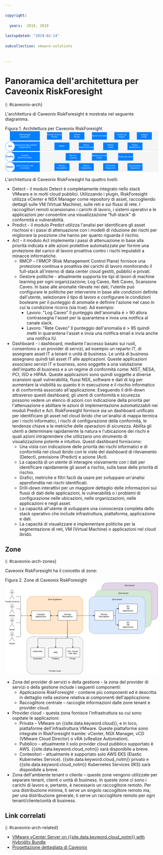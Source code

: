 ```yaml
---

copyright:

  years:  2016, 2019

lastupdated: "2019-02-14"

subcollection: vmware-solutions


---
```


# Panoramica dell'architettura per Caveonix RiskForesight
{: #caveonix-arch}

L'architettura di Caveonix RiskForesight è mostrata nel seguente diagramma.

Figura 1. Architettura per Caveonix RiskForesight
![Diagramma dell'architettura](caveonix-architecture.svg)

L'architettura di Caveonix RiskForesight ha quattro livelli:
-	Detect - il modulo Detect è completamente integrato nello stack VMware e in molti cloud pubblici. Utilizzando i plugin, RiskForesight utilizza vCenter e NSX Manager come repository di asset, raccogliendo dettagli sulle VM (Virtual Machine), sulle reti e sui flussi di rete. I raccoglitori remoti scansionano i carichi di lavoro, i sistemi operativi e le applicazioni per consentire una visualizzazione “full-stack” di conformità e vulnerabilità.
-	Predict - il modulo Predict utilizza l'analisi per identificare gli asset rischiosi e i passi di attenuazione con i modelli di riduzione dei rischi per migliorare la posizione che hanno per quanto riguarda il rischio.
-	Act - il modulo Act implementa i passi di attenuazione in base alla priorità indicata e alle azioni protettive automatizzate per fornire una protezione del carico di lavoro proattiva contro i rischi imputabili a minacce informatiche.
    - RMCP – l'RMCP (Risk Management Control Plane) fornisce una protezione continua e proattiva dei carichi di lavoro monitorando il full-stack all'interno di data center cloud gestiti, pubblici e privati.
    - Gestore politiche - attualmente supporta tre tipi di lavori di machine learning per ogni organizzazione; Log Caveo, Reti Caveo, Scansione Caveo. In base alle anomalie rilevate nei dati, l'utente può configurare le politiche per intervenire in base alle condizioni definite dall'utente, selezionare il tipo di lavoro e configurare le condizioni booleane per il punteggio di anomalie e definire l'azione nel caso in cui la condizione ricorra (sia true). Ad esempio:
        - Lavoro: "Log Caveo" Il punteggio dell'anomalia è > 90 allora contrassegna l'asset per la quarantena e invia una notifica al canale slack.
        - Lavoro: "Rete Caveo" Il punteggio dell'anomalia è > 95 quindi metti in quarantena l'asset e invia una notifica email e invia anche una notifica IU.
- Dashboard - i dashboard, mediante l'accesso basato sui ruoli, consentono a un provider di servizi, ad esempio un reparto IT, di assegnare asset IT a tenant o unità di business. Le unità di business assegnano quindi tali asset IT alle applicazioni. Queste applicazioni associano servizi IT e business, sono soggette a una valutazione dell'impatto di business e a un regime di conformità come: NIST, NESA, PCI, ISO e HIPAA. Queste applicazioni sono quindi soggette a diverse scansioni quali vulnerabilità, flussi NSX, software e dati di log per aumentare la visibilità su quanto è in esecuzione e il rischio informatico e di conformità associato all'applicazione. Eseguendo il drill-down attraverso questi dashboard, gli utenti di conformità e sicurezza possono vedere un elenco di azioni con indicazione della priorità per l'attenuazione e abilitare le azioni di implementazione automatizzabili nei moduli Predict e Act. RiskForesight fornisce sia un dashboard unificato per identificare gli asset nel cloud ibrido che un'analisi di mappa termica per i rischi informatici, i rischi di configurazione della conformità, le tendenze chiave e le metriche delle operazioni di sicurezza. Abilita gli utenti a determinare rapidamente la natura e l'ubicazione dei rischi e quali azioni intraprendere che utilizzano uno strumento di visualizzazione potente e intuitivo. Questi dashboard forniscono:
  - Una vista con indicazione delle priorità dei rischi informatici e di conformità nel cloud ibrido con le viste del dashboard di rilevamento (Detect), previsione (Predict) e azione (Act).
  - La capacità di un utente di interagire visivamente con i dati per identificare rapidamente gli asset a rischio, sulla base delle priorità di rischio.
  - Grafici, metriche e filtri facili da usare per sviluppare un'analisi approfondita nei rischi identificati.
  - Drill-down interattivi per un maggiore dettaglio delle informazioni sui flussi di dati delle applicazioni, le vulnerabilità o i problemi di configurazione nelle ubicazioni, nelle organizzazioni, nelle applicazioni e negli asset.
  - La capacità all'utente di sviluppare una conoscenza completa dello stack operativo che include infrastruttura, piattaforma, applicazione e dati.
  - La capacità di visualizzare e implementare politiche per la segmentazione di reti, VM (Virtual Machine) o applicazioni nel cloud ibrido.

## Zone
{: #caveonix-arch-zones}

Caveonix RiskForesight ha il concetto di zone:

Figura 2. Zone di Caveonix RiskForesight
![Diagramma delle zone](caveonix-zones.svg)

-	Zona del provider di servizi o della gestione - la zona del provider di servizi o della gestione include i seguenti componenti:
    - Applicazione RiskForesight - contiene più componenti ed è descritta in dettaglio nella sezione relativa ai componenti dell'applicazione.
    - Raccoglitore centrale – raccoglie informazioni dalle zone tenant e provider cloud.
- Provider cloud - questa zona fornisce l'infrastruttura su cui sono ospitate le applicazioni:
    - Privata – VMware on {{site.data.keyword.cloud}}, e in loco, piattaforme dell'infrastruttura VMware. Queste piattaforme sono integrate in RiskForesight tramite: vCenter, NSX Manager, vCD (VMware Cloud Director) o vRA (vRealize Automation).
    - Pubblico – attualmente il solo provider cloud pubblico supportato è AWS. {{site.data.keyword.cloud_notm}} sarà disponibile a breve.
    - Contenitori - attualmente è supportato solo AWS EKS (Elastic Kubernetes Service). {{site.data.keyword.cloud_notm}} privato e {{site.data.keyword.cloud_notm}} Kubernetes Services (IKS) sarà disponibile a breve.
-	Zona dell'ambiente tenant o cliente – queste zone vengono utilizzate per separare tenant, clienti o unità di business. In queste zone ci sono i carichi di lavoro e, pertanto, è necessario un raccoglitore remoto. Per una distribuzione minima, ti serve un singolo raccoglitore remoto ma, per una distribuzione generale, ti serve un raccoglitore remoto per ogni tenant/cliente/unità di business.


## Link correlati
{: #caveonix-arch-related}


*   [VMware vCenter Server on {{site.data.keyword.cloud_notm}} with Hybridity Bundle](/docs/services/vmwaresolutions/archiref/vcs?topic=vmware-solutions-vcs-hybridity-intro)
*   [Progettazione dettagliata di Caveonix](/docs/services/vmwaresolutions/archiref/caveonix?topic=vmware-solutions-caveonix-detailed)

